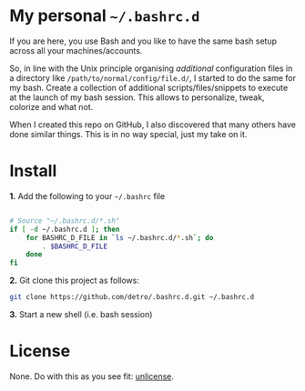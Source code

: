 # My personal `~/.bashrc.d`

If you are here, you use Bash and you like to have the same bash setup across all your machines/accounts.

So, in line with the Unix principle organising _additional_ configuration files in a directory like `/path/to/normal/config/file.d/`,
I started to do the same for my bash. Create a collection of additional scripts/files/snippets to execute at the launch of my bash session.
This allows to personalize, tweak, colorize and what not.

When I created this repo on GitHub, I also discovered that many others have done similar things. This is in no way special, just my take on it.

# Install

**1.** Add the following to your `~/.bashrc` file
```bash

# Source "~/.bashrc.d/*.sh"
if [ -d ~/.bashrc.d ]; then
    for BASHRC_D_FILE in `ls ~/.bashrc.d/*.sh`; do
        . $BASHRC_D_FILE
    done
fi

```
**2.** Git clone this project as follows:
```bash
git clone https://github.com/detro/.bashrc.d.git ~/.bashrc.d
```
**3.** Start a new shell (i.e. bash session)

# License

None. Do with this as you see fit: [unlicense](http://unlicense.org/).
